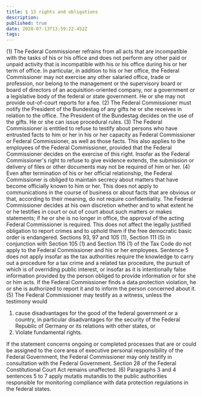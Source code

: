 ```yaml
---
title: § 13 rights and obligations 
description: 
published: true
date: 2020-07-13T13:59:22.452Z
tags: 
---
```


(1) The Federal Commissioner refrains from all acts that are incompatible with the tasks of his or his office and does not perform any other paid or unpaid activity that is incompatible with his or his office during his or her term of office. In particular, in addition to his or her office, the Federal Commissioner may not exercise any other salaried office, trade or profession, nor belong to the management or the supervisory board or board of directors of an acquisition-oriented company, nor a government or a legislative body of the federal or state government. He or she may not provide out-of-court reports for a fee.
(2) The Federal Commissioner must notify the President of the Bundestag of any gifts he or she receives in relation to the office. The President of the Bundestag decides on the use of the gifts. He or she can issue procedural rules.
(3) The Federal Commissioner is entitled to refuse to testify about persons who have entrusted facts to him or her in his or her capacity as Federal Commissioner or Federal Commissioner, as well as those facts. This also applies to the employees of the Federal Commissioner, provided that the Federal Commissioner decides on the exercise of this right. Insofar as the Federal Commissioner's right to refuse to give evidence extends, the submission or delivery of files or other documents may not be required of him or her.
(4) Even after termination of his or her official relationship, the Federal Commissioner is obliged to maintain secrecy about matters that have become officially known to him or her. This does not apply to communications in the course of business or about facts that are obvious or that, according to their meaning, do not require confidentiality. The Federal Commissioner decides at his own discretion whether and to what extent he or he testifies in court or out of court about such matters or makes statements; if he or she is no longer in office, the approval of the acting Federal Commissioner is required. This does not affect the legally justified obligation to report crimes and to uphold them if the free democratic basic order is endangered. Sections 93, 97 and 105 (1), Section 111 (5) in conjunction with Section 105 (1) and Section 116 (1) of the Tax Code do not apply to the Federal Commissioner and his or her employees. Sentence 5 does not apply insofar as the tax authorities require the knowledge to carry out a procedure for a tax crime and a related tax procedure, the pursuit of which is of overriding public interest, or insofar as it is intentionally false information provided by the person obliged to provide information or for she or him acts. If the Federal Commissioner finds a data protection violation, he or she is authorized to report it and to inform the person concerned about it.
(5) The Federal Commissioner may testify as a witness, unless the testimony would
1. cause disadvantages for the good of the federal government or a country, in particular disadvantages for the security of the Federal Republic of Germany or its relations with other states, or
2. Violate fundamental rights.

If the statement concerns ongoing or completed processes that are or could be assigned to the core area of executive personal responsibility of the Federal Government, the Federal Commissioner may only testify in consultation with the Federal Government. Section 28 of the Federal Constitutional Court Act remains unaffected.
(6) Paragraphs 3 and 4 sentences 5 to 7 apply mutatis mutandis to the public authorities responsible for monitoring compliance with data protection regulations in the federal states.